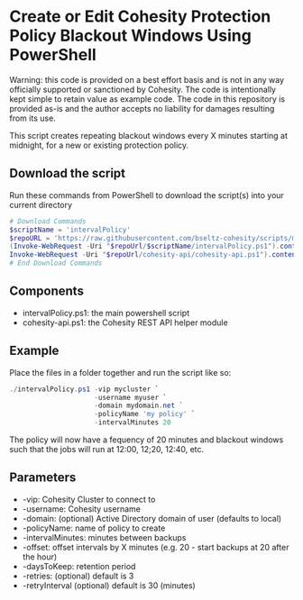# Create or Edit Cohesity Protection Policy Blackout Windows Using PowerShell

Warning: this code is provided on a best effort basis and is not in any way officially supported or sanctioned by Cohesity. The code is intentionally kept simple to retain value as example code. The code in this repository is provided as-is and the author accepts no liability for damages resulting from its use.

This script creates repeating blackout windows every X minutes starting at midnight, for a new or existing protection policy.

## Download the script

Run these commands from PowerShell to download the script(s) into your current directory

```powershell
# Download Commands
$scriptName = 'intervalPolicy'
$repoURL = 'https://raw.githubusercontent.com/bseltz-cohesity/scripts/master/powershell'
(Invoke-WebRequest -Uri "$repoUrl/$scriptName/intervalPolicy.ps1").content | Out-File "intervalPolicy.ps1"; (Get-Content "intervalPolicy.ps1") | Set-Content "intervalPolicy.ps1"
Invoke-WebRequest -Uri "$repoUrl/cohesity-api/cohesity-api.ps1").content | Out-File cohesity-api.ps1; (Get-Content cohesity-api.ps1) | Set-Content cohesity-api.ps1
# End Download Commands
```

## Components

* intervalPolicy.ps1: the main powershell script
* cohesity-api.ps1: the Cohesity REST API helper module

## Example

Place the files in a folder together and run the script like so:

```powershell
./intervalPolicy.ps1 -vip mycluster `
                     -username myuser `
                     -domain mydomain.net `
                     -policyName 'my policy' `
                     -intervalMinutes 20
```

The policy will now have a fequency of 20 minutes and blackout windows such that the jobs will run at 12:00, 12;20, 12:40, etc.

## Parameters

* -vip: Cohesity Cluster to connect to
* -username: Cohesity username
* -domain: (optional) Active Directory domain of user (defaults to local)
* -policyName: name of policy to create
* -intervalMinutes: minutes between backups
* -offset: offset intervals by X minutes (e.g. 20 - start backups at 20 after the hour)
* -daysToKeep: retention period
* -retries: (optional) default is 3
* -retryInterval (optional) default is 30 (minutes)
